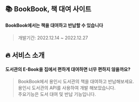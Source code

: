 ## 📚 BookBook, 책 대여 사이트

#### BookBook에서는 책을 대여하고 반납할 수 있습니다

> 개발기간: 2022.12.14 ~ 2022.12.27<br/>

## 🔥 서비스 소개

#### 도서관의 E-Book을 집에서 편하게 대여하면 너무 편하지 않을까요?<br/>

> BookBook에서 용인시 도서관의 책을 대여하고 반납해보세요.<br/>
> 용인시 도서관의 API를 사용하여 개발 해보았습니다.<br/>
> 주요기능은 도서 대여 및 반납 기능입니다.<br/>
